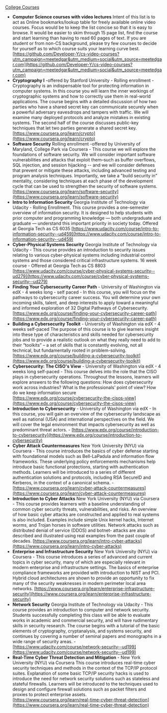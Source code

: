 [College Courses](https://www.reddit.com/r/cybersecurity/wiki/college_courses)

- **Computer Science courses with video lectures** Intent of this list is to act as Online bookmarks/lookup table for freely available online video courses. Focus would be to keep the list concise so that it is easy to browse. It would be easier to skim through 15 page list, find the course and start learning than having to read 60 pages of text. If you are student or from non-CS background, please try few courses to decide for yourself as to which course suits your learning curve best. [https://github.com/Developer-Y/cs-video-courses?utm_campaign=meetedgar&utm_medium=social&utm_source=meetedgar.com](https://github.com/Developer-Y/cs-video-courses?utm_campaign=meetedgar&utm_medium=social&utm_source=meetedgar.com)
- **Cryptography I** -offered by Stanford University - Rolling enrollment - Cryptography is an indispensable tool for protecting information in computer systems. In this course you will learn the inner workings of cryptographic systems and how to correctly use them in real-world applications. The course begins with a detailed discussion of how two parties who have a shared secret key can communicate securely when a powerful adversary eavesdrops and tampers with traffic. We will examine many deployed protocols and analyze mistakes in existing systems. The second half of the course discusses public-key techniques that let two parties generate a shared secret key. [https://www.coursera.org/learn/crypto](https://www.coursera.org/learn/crypto)
- **Software Security** Rolling enrollment -offered by University of Maryland, College Park via Coursera - This course we will explore the foundations of software security. We will consider important software vulnerabilities and attacks that exploit them–such as buffer overflows, SQL injection, and session hijacking -- and we will consider defenses that prevent or mitigate these attacks, including advanced testing and program analysis techniques. Importantly, we take a "build security in" mentality, considering techniques at each phase of the development cycle that can be used to strengthen the security of software systems. [https://www.coursera.org/learn/software-security](https://www.coursera.org/learn/software-security)
- **Intro to Information Security** Georgia Institute of Technology via Udacity - Rolling Enrollment. This course provides a one-semester overview of information security. It is designed to help students with prior computer and programming knowledge — both undergraduate and graduate — understand this important priority in society today. Offered at Georgia Tech as CS 6035 [https://www.udacity.com/course/intro-to-information-security--ud459](https://www.udacity.com/course/intro-to-information-security--ud459)
- **Cyber-Physical Systems Security** Georgia Institute of Technology via Udacity - This course provides an introduction to security issues relating to various cyber-physical systems including industrial control systems and those considered critical infrastructure systems. 16 week course - Offered at Georgia Tech as CS 8803 [https://www.udacity.com/course/cyber-physical-systems-security--ud279](https://www.udacity.com/course/cyber-physical-systems-security--ud279)
- **Finding Your Cybersecurity Career Path** - University of Washington via edX - 4 weeks long - self paced - In this course, you will focus on the pathways to cybersecurity career success. You will determine your own incoming skills, talent, and deep interests to apply toward a meaningful and informed exploration of 32 Digital Pathways of Cybersecurity. [https://www.edx.org/course/finding-your-cybersecurity-career-path](https://www.edx.org/course/finding-your-cybersecurity-career-path)
- **Building a Cybersecurity Toolkit** - University of Washington via edX - 4 weeks self-paced The purpose of this course is to give learners insight into these type of characteristics and skills needed for cybersecurity jobs and to provide a realistic outlook on what they really need to add to their “toolkits” – a set of skills that is constantly evolving, not all technical, but fundamentally rooted in problem-solving. [https://www.edx.org/course/building-a-cybersecurity-toolkit](https://www.edx.org/course/building-a-cybersecurity-toolkit)
- **Cybersecurity: The CISO's View** - University of Washington via edX - 4 weeks long self-paced - This course delves into the role that the CISO plays in cybersecurity operations. Throughout the lessons, learners will explore answers to the following questions: How does cybersecurity work across industries? What is the professionals' point of view? How do we keep information secure [https://www.edx.org/course/cybersecurity-the-cisos-view](https://www.edx.org/course/cybersecurity-the-cisos-view)
- **Introduction to Cybersecurity** - University of Washington via edX - In this course, you will gain an overview of the cybersecurity landscape as well as national (USA) and international perspectives on the field. We will cover the legal environment that impacts cybersecurity as well as predominant threat actors. - [https://www.edx.org/course/introduction-to-cybersecurity](https://www.edx.org/course/introduction-to-cybersecurity)
- **Cyber Attack Countermeasures** New York University (NYU) via Coursera - This course introduces the basics of cyber defense starting with foundational models such as Bell-LaPadula and information flow frameworks. These underlying policy enforcements mechanisms help introduce basic functional protections, starting with authentication methods. Learners will be introduced to a series of different authentication solutions and protocols, including RSA SecureID and Kerberos, in the context of a canonical schema. - [https://www.coursera.org/learn/cyber-attack-countermeasures](https://www.coursera.org/learn/cyber-attack-countermeasures)
- **Introduction to Cyber Attacks** New York University (NYU) via Coursera - This course provides learners with a baseline understanding of common cyber security threats, vulnerabilities, and risks. An overview of how basic cyber attacks are constructed and applied to real systems is also included. Examples include simple Unix kernel hacks, Internet worms, and Trojan horses in software utilities. Network attacks such as distributed denial of service (DDOS) and botnet- attacks are also described and illustrated using real examples from the past couple of decades. [https://www.coursera.org/learn/intro-cyber-attacks](https://www.coursera.org/learn/intro-cyber-attacks)
- **Enterprise and Infrastructure Security** New York University (NYU) via Coursera - This course introduces a series of advanced and current topics in cyber security, many of which are especially relevant in modern enterprise and infrastructure settings. The basics of enterprise compliance frameworks are provided with introduction to NIST and PCI. Hybrid cloud architectures are shown to provide an opportunity to fix many of the security weaknesses in modern perimeter local area networks. [https://www.coursera.org/learn/enterprise-infrastructure-security](https://www.coursera.org/learn/enterprise-infrastructure-security)
- **Network Security** Georgia Institute of Technology via Udacity - This course provides an introduction to computer and network security. Students successfully completing this class will be able to evaluate works in academic and commercial security, and will have rudimentary skills in security research. The course begins with a tutorial of the basic elements of cryptography, cryptanalysis, and systems security, and continues by covering a number of seminal papers and monographs in a wide range of security areas. - [https://www.udacity.com/course/network-security--ud199](https://www.udacity.com/course/network-security--ud199)
- **Real-Time Cyber Threat Detection and Mitigation** - New York University (NYU) via Coursera This course introduces real-time cyber security techniques and methods in the context of the TCP/IP protocol suites. Explanation of some basic TCP/IP security hacks is used to introduce the need for network security solutions such as stateless and stateful firewalls. Learners will be introduced to the techniques used to design and configure firewall solutions such as packet filters and proxies to protect enterprise assets. [https://www.coursera.org/learn/real-time-cyber-threat-detection](https://www.coursera.org/learn/real-time-cyber-threat-detection)